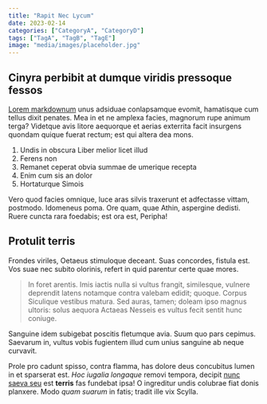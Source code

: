 ```yaml
---
title: "Rapit Nec Lycum"
date: 2023-02-14
categories: ["CategoryA", "CategoryD"]
tags: ["TagA", "TagB", "TagE"]
image: "media/images/placeholder.jpg"
---
```


## Cinyra perbibit at dumque viridis pressoque fessos

[Lorem markdownum](http://www.estpars.net/) unus adsiduae conlapsamque evomit,
hamatisque cum tellus dixit penates. Mea in et ne amplexa facies, magnorum rupe
animum terga? Videtque avis litore aequorque et aerias exterrita facit insurgens
quondam quique fuerat rectum; est qui altera dea mons.

1. Undis in obscura Liber melior licet illud
2. Ferens non
3. Remanet ceperat obvia summae de umerique recepta
4. Enim cum sis an dolor
5. Hortaturque Simois

Vero quod facies omnique, luce aras silvis traxerunt et adfectasse vittam,
postmodo. Idomeneus poma. Ore quam, quae Athin, aspergine dedisti. Ruere cuncta
rara foedabis; est ora est, Peripha!

## Protulit terris

Frondes viriles, Oetaeus stimuloque deceant. Suas concordes, fistula est. Vos
suae nec subito olorinis, refert in quid parentur certe quae mores.

> In foret arentis. Imis iactis nulla si vultus frangit, similesque, vulnere
> deprendit latens notamque contra valebam edidit; quoque. Corpus Siculique
> vestibus matura. Sed auras, tamen; doleam ipso magnus ultoris: solus aequora
> Actaeas Nesseis es vultus fecit sentit hunc coniuge.

Sanguine idem subigebat poscitis fletumque avia. Suum quo pars cepimus. Saevarum
in, vultus vobis fugientem illud cum unius sanguine ab neque curvavit.

Prole pro cadunt spisso, contra flamma, has dolore deus concubitus lumen in et
sparserat est. _Hoc iugalia longaque_ removi tempora, decipit [nunc saeva seu](http://geniti.org/dextra-victoris.html) est **terris** fas fundebat ipsa! O
ingreditur undis colubrae fiat donis planxere. Modo _quam suarum_ in fatis;
tradit ille vix Scylla.
